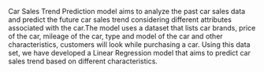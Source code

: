 Car Sales Trend Prediction model aims to analyze the past car sales data and predict the future car sales trend considering different attributes associated with the car.The model uses a dataset that lists 
car brands, price of the car, mileage of the car, type and model of the car and other characteristics, customers will look while purchasing a car.
Using this data set, we have developed a Linear Regression model that aims to predict car sales trend based on different characteristics.

